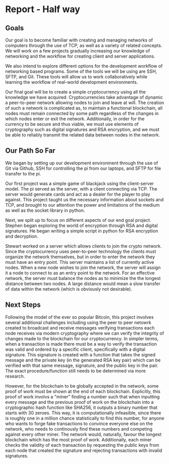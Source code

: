 # Report - Half way

## Goals

Our goal is to become familiar with creating and managing networks of computers through the use of TCP, as well as a variety of related concepts. We will work on a few projects gradually increasing our knowledge of networking and the workflow for creating client and server applications.

We also intend to explore different options for the development workflow of networking based programs. Some of the tools we will be using are SSH, SFTP, and Git. These tools will allow us to work collaboratively while learning the workflow of real-world development environments.

Our final goal will be to create a simple cryptocurrency using all the knowledge we have acquired. Cryptocurrencies take advantage of dynamic a peer-to-peer network allowing nodes to join and leave at will. The creation of such a network is complicated as, to maintain a functional blockchain, all nodes must remain connected by some path regardless of the changes in which nodes enter or exit the network. Additionally, in order for the currency to be secure and thus viable, we must use elements of cryptography such as digital signatures and RSA encryption, and we must be able to reliably transmit the related data between nodes in the network.


## Our Path So Far

We began by setting up our development environment through the use of Git via Github, SSH for controlling the pi from our laptops, and SFTP for file transfer to the pi.

Our first project was a simple game of blackjack using the client-server model. The pi served as the server, with a client connecting via TCP. The server would generate cards and act as a dealer for the player to play against. This project taught us the necessary information about sockets and TCP, and brought to our attention the power and limitations of the medium as well as the socket library in python.

Next, we split up to focus on different aspects of our end goal project. Stephen began exploring the world of encryption through RSA and digital signatures. He began writing a simple script in python for RSA encryption and decryption.

Stewart worked on a server which allows clients to join the crypto network. Since the cryptocurrency uses peer-to-peer technology the clients must organize the network themselves, but in order to enter the network they must have an entry point. This server maintains a list of currently active nodes. When a new node wishes to join the network, the server will assign it a node to connect to as an entry point to the network. For an effective network, the server must balance the nodes as to minimize the the longest distance between two nodes. A large distance would mean a slow transfer of data within the network (which is obviously not desirable).


## Next Steps

Following the model of the ever so popular Bitcoin, this project involves several additional challenges including using the peer to peer netowrk created to broadcast and receive messages verifying transactions each node receives via modern cryptography where we can verify the integrity of changes made to the blockchain for our cryptocurrency. In simpler terms, when a transaction is made there must be a way to verify the transaction was valid and ordered by a specific client, specifically with a digital signature. This signature is created with a function that takes the signed message and the private key (in the generated RSA key pair) which can be verified with that same message, signature, and the public key in the pair. The exact procedure/function still needs to be determined via more research.

However, for the blockchain to be globally accepted in the network, some proof of work must be shown at the end of each blockchain. Explicitly, this proof of work involvs a "miner" finding a number such that when inputting every message and the previous proof of work on the blockchain into a cryptographic hash function like SHA256, it outputs a binary number that starts with 30 zeroes. This way, it is computationally infeasible, since there is roughly one in a million chance statistically to find this number, for anyone who wants to forge fake transactions to convince everyone else on the network, who needs to continously find these numbers and competing against every other miner. The network would, naturally, favour the longest blockchain which has the most proof of work. Additionally, each miner checks the validity of each transaction by requesting the public keys from each node that created the signature and rejecting transactions with invalid signatures.